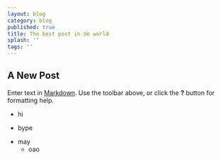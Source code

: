 ```yaml
---
layout: blog
category: blog
published: true
title: The best post in de world
splash: ''
tags: ''
---
```

## A New Post

Enter text in [Markdown](http://daringfireball.net/projects/markdown/). Use the toolbar above, or click the **?** button for formatting help.

- hi
+ bype
* may
  * oao